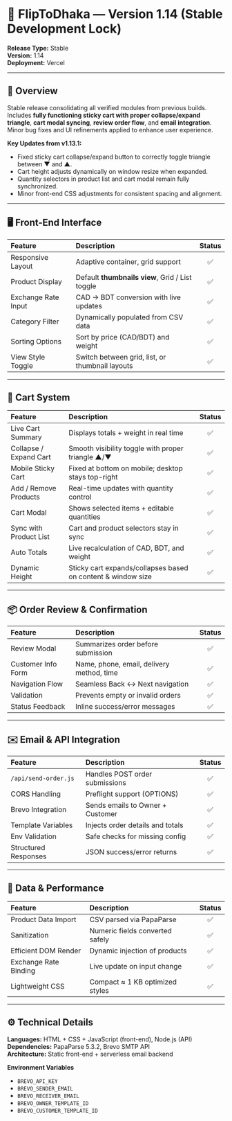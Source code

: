 # 🧾 FlipToDhaka — Version 1.14 (Stable Development Lock)

**Release Type:** Stable  
**Version:** 1.14  
**Deployment:** Vercel  

---

## 🧩 Overview
Stable release consolidating all verified modules from previous builds.  
Includes **fully functioning sticky cart with proper collapse/expand triangle**, **cart modal syncing**, **review order flow**, and **email integration**.  
Minor bug fixes and UI refinements applied to enhance user experience.

**Key Updates from v1.13.1:**
- Fixed sticky cart collapse/expand button to correctly toggle triangle between ▼ and ▲.
- Cart height adjusts dynamically on window resize when expanded.
- Quantity selectors in product list and cart modal remain fully synchronized.
- Minor front-end CSS adjustments for consistent spacing and alignment.

---

## 🖥️ Front-End Interface
| Feature | Description | Status |
|:--------|:-------------|:------:|
| Responsive Layout | Adaptive container, grid support | ✅ |
| Product Display | Default **thumbnails view**, Grid / List toggle | ✅ |
| Exchange Rate Input | CAD → BDT conversion with live updates | ✅ |
| Category Filter | Dynamically populated from CSV data | ✅ |
| Sorting Options | Sort by price (CAD/BDT) and weight | ✅ |
| View Style Toggle | Switch between grid, list, or thumbnail layouts | ✅ |

---

## 🛒 Cart System
| Feature | Description | Status |
|:--------|:-------------|:------:|
| Live Cart Summary | Displays totals + weight in real time | ✅ |
| Collapse / Expand Cart | Smooth visibility toggle with proper triangle ▲/▼ | ✅ |
| Mobile Sticky Cart | Fixed at bottom on mobile; desktop stays top-right | ✅ |
| Add / Remove Products | Real-time updates with quantity control | ✅ |
| Cart Modal | Shows selected items + editable quantities | ✅ |
| Sync with Product List | Cart and product selectors stay in sync | ✅ |
| Auto Totals | Live recalculation of CAD, BDT, and weight | ✅ |
| Dynamic Height | Sticky cart expands/collapses based on content & window size | ✅ |

---

## 📦 Order Review & Confirmation
| Feature | Description | Status |
|:--------|:-------------|:------:|
| Review Modal | Summarizes order before submission | ✅ |
| Customer Info Form | Name, phone, email, delivery method, time | ✅ |
| Navigation Flow | Seamless Back ↔ Next navigation | ✅ |
| Validation | Prevents empty or invalid orders | ✅ |
| Status Feedback | Inline success/error messages | ✅ |

---

## ✉️ Email & API Integration
| Feature | Description | Status |
|:--------|:-------------|:------:|
| `/api/send-order.js` | Handles POST order submissions | ✅ |
| CORS Handling | Preflight support (OPTIONS) | ✅ |
| Brevo Integration | Sends emails to Owner + Customer | ✅ |
| Template Variables | Injects order details and totals | ✅ |
| Env Validation | Safe checks for missing config | ✅ |
| Structured Responses | JSON success/error returns | ✅ |

---

## 🧮 Data & Performance
| Feature | Description | Status |
|:--------|:-------------|:------:|
| Product Data Import | CSV parsed via PapaParse | ✅ |
| Sanitization | Numeric fields converted safely | ✅ |
| Efficient DOM Render | Dynamic injection of products | ✅ |
| Exchange Rate Binding | Live update on input change | ✅ |
| Lightweight CSS | Compact ≈ 1 KB optimized styles | ✅ |

---

## ⚙️ Technical Details
**Languages:** HTML + CSS + JavaScript (front-end), Node.js (API)  
**Dependencies:** PapaParse 5.3.2, Brevo SMTP API  
**Architecture:** Static front-end + serverless email backend  

**Environment Variables**
- `BREVO_API_KEY`
- `BREVO_SENDER_EMAIL`
- `BREVO_RECEIVER_EMAIL`
- `BREVO_OWNER_TEMPLATE_ID`
- `BREVO_CUSTOMER_TEMPLATE_ID`
